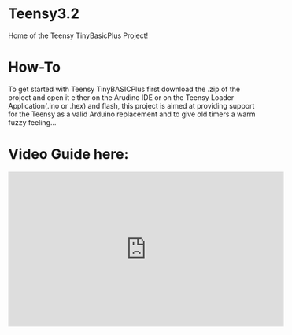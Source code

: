 # Teensy3.2

Home of the Teensy TinyBasicPlus Project!

# How-To
To get started with Teensy TinyBASICPlus first download the .zip of the project and open it either on the Arudino IDE or on the Teensy Loader Application(.ino or .hex) and flash, this project is aimed at providing support for the Teensy as a valid Arduino replacement and to give old timers a warm fuzzy feeling...

# Video Guide here:
<iframe width="560" height="315" src="https://www.youtube.com/embed/jSefnDMmit8" frameborder="0" allowfullscreen></iframe>
